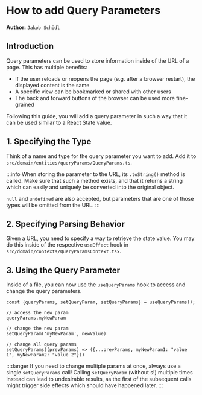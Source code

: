 # How to add Query Parameters

**Author:** `Jakob Schödl`

## Introduction

Query parameters can be used to store information inside of the URL of a page. This has multiple benefits:

* If the user reloads or reopens the page (e.g. after a browser restart), the displayed content is the same
* A specific view can be bookmarked or shared with other users
* The back and forward buttons of the browser can be used more fine-grained

Following this guide, you will add a query parameter in such a way that it can be used similar to a React State value.

## 1. Specifying the Type

Think of a name and type for the query parameter you want to add. Add it to
`src/domain/entities/queryParams/QueryParams.ts`.

:::info
When storing the parameter to the URL, its `.toString()` method is called. Make sure that such a method exists, and that
it
returns a string which can easily and uniquely be converted into the original object.

`null` and `undefined` are also accepted, but parameters that are one of those types will be omitted from the URL.
:::

## 2. Specifying Parsing Behavior

Given a URL, you need to specify a way to retrieve the state value. You may do this inside of the respective `useEffect`
hook in `src/domain/contexts/QueryParamsContext.tsx`.

## 3. Using the Query Parameter

Inside of a file, you can now use the `useQueryParams` hook to access and change the query parameters.

```tsx
const {queryParams, setQueryParam, setQueryParams} = useQueryParams();

// access the new param
queryParams.myNewParam

// change the new param
setQueryParam('myNewParam', newValue)

// change all query params
setQueryParams((prevParams) => ({...prevParams, myNewParam1: "value 1", myNewParam2: "value 2"}))
```

:::danger
If you need to change multiple params at once, always use a single `setQueryParams` call! Calling `setQueryParam`
(without s!) multiple times instead can lead to undesirable results, as the first of the subsequent calls might trigger
side effects which should have happened later.
:::
